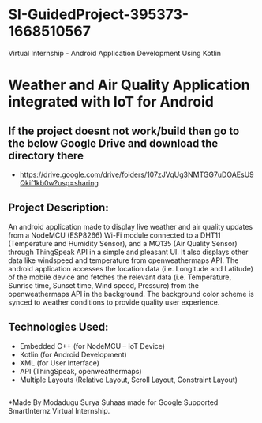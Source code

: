# SI-GuidedProject-395373-1668510567
Virtual Internship - Android Application Development Using Kotlin

# Weather and Air Quality Application integrated with IoT for Android

## If the project doesnt not work/build then go to the below Google Drive and download the directory there

- https://drive.google.com/drive/folders/107zJVqUg3NMTGG7uDOAEsU9Qkif1kb0w?usp=sharing
## Project Description:

An android application made to display live weather and air quality updates from a NodeMCU (ESP8266) Wi-Fi module connected to a DHT11 (Temperature and Humidity Sensor), and a MQ135 (Air Quality Sensor) through ThingSpeak API in a simple and pleasant UI. It also displays other data like windspeed and temperature from openweathermaps API. The android application accesses the location data (i.e. Longitude and Latitude) of the mobile device and fetches the relevant data (i.e. Temperature, Sunrise time, Sunset time, Wind speed, Pressure) from the openweathermaps API in the background. The background color scheme is synced to weather conditions to provide quality user experience. 

## Technologies Used:

*	Embedded C++ (for NodeMCU – IoT Device)
*	Kotlin (for Android Development)
*	XML (for User Interface)
*	API (ThingSpeak, openweathermaps)
*	Multiple Layouts (Relative Layout, Scroll Layout, Constraint Layout)
## 
*Made By Modadugu Surya Suhaas made for Google Supported SmartInternz Virtual Internship. 
